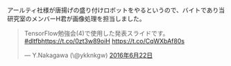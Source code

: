 アールティ社様が唐揚げの盛り付けロボットをやるというので、バイトであり当研究室のメンバーH君が画像処理を担当しました。

<blockquote class="twitter-tweet" data-lang="ja"><p lang="ja" dir="ltr">TensorFlow勉強会(4)で使用した発表スライドです。<a href="https://twitter.com/hashtag/dltfb?src=hash">#dltfb</a><a href="https://t.co/0zt3w89oiH">https://t.co/0zt3w89oiH</a> <a href="https://t.co/CqWXbAf80s">https://t.co/CqWXbAf80s</a></p>&mdash; Y.Nakagawa (\@ykknkgw) <a href="https://twitter.com/ykknkgw/status/745601640082771969">2016年6月22日</a></blockquote>
<script async src="//platform.twitter.com/widgets.js" charset="utf-8"></script>


